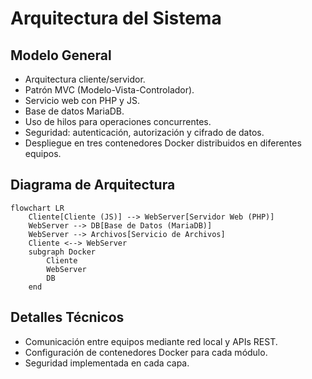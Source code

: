 # Arquitectura del Sistema

## Modelo General
- Arquitectura cliente/servidor.
- Patrón MVC (Modelo-Vista-Controlador).
- Servicio web con PHP y JS.
- Base de datos MariaDB.
- Uso de hilos para operaciones concurrentes.
- Seguridad: autenticación, autorización y cifrado de datos.
- Despliegue en tres contenedores Docker distribuidos en diferentes equipos.

## Diagrama de Arquitectura

```mermaid
flowchart LR
    Cliente[Cliente (JS)] --> WebServer[Servidor Web (PHP)]
    WebServer --> DB[Base de Datos (MariaDB)]
    WebServer --> Archivos[Servicio de Archivos]
    Cliente <--> WebServer
    subgraph Docker
        Cliente
        WebServer
        DB
    end
```

## Detalles Técnicos
- Comunicación entre equipos mediante red local y APIs REST.
- Configuración de contenedores Docker para cada módulo.
- Seguridad implementada en cada capa.
